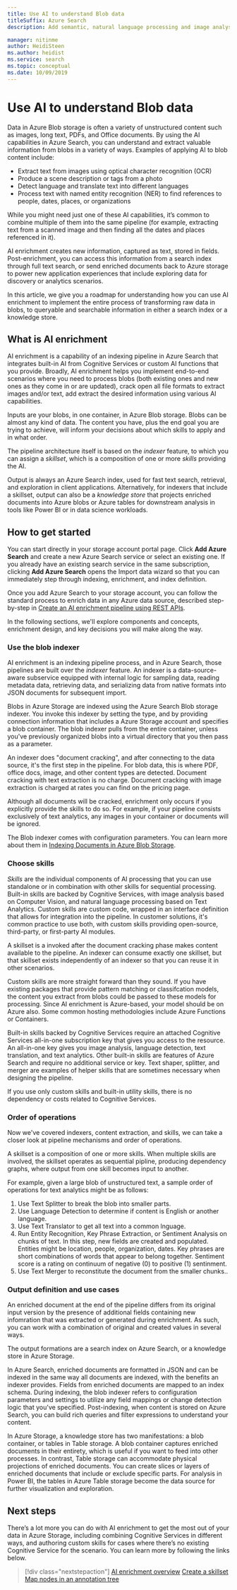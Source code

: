 ```yaml
---
title: Use AI to understand Blob data
titleSuffix: Azure Search
description: Add semantic, natural language processing and image analysis to Azure blobs using an AI enrichment pipeline in Azure Search.

manager: nitinme
author: HeidiSteen
ms.author: heidist
ms.service: search
ms.topic: conceptual
ms.date: 10/09/2019
---
```


# Use AI to understand Blob data

Data in Azure Blob storage is often a variety of unstructured content such as images, long text, PDFs, and Office documents. By using the AI capabilities in Azure Search, you can understand and extract valuable information from blobs in a variety of ways. Examples of applying AI to blob content include:

+ Extract text from images using optical character recognition (OCR)
+ Produce a scene description or tags from a photo
+ Detect language and translate text into different languages
+ Process text with named entity recognition (NER) to find references to people, dates, places, or organizations 

While you might need just one of these AI capabilities, it’s common to combine multiple of them into the same pipeline (for example, extracting text from a scanned image and then finding all the dates and places referenced in it). 

AI enrichment creates new information, captured as text, stored in fields. Post-enrichment, you can access this information from a search index through full text search, or send enriched documents back to Azure storage to power new application experiences that include exploring data for discovery or analytics scenarios. 

In this article, we give you a roadmap for understanding how you can use AI enrichment to implement the entire process of transforming raw data in blobs, to queryable and searchable information in either a search index or a knowledge store.

## What is AI enrichment

AI enrichment is a capability of an indexing pipeline in Azure Search that integrates built-in AI from Cognitive Services or custom AI functions that you provide. Broadly, AI enrichment helps you implement end-to-end scenarios where you need to process blobs (both existing ones and new ones as they come in or are updated), crack open all file formats to extract images and/or text, add extract the desired information using various AI capabilities.

Inputs are your blobs, in one container, in Azure Blob storage. Blobs can be almost any kind of data. The content you have, plus the end goal you are trying to achieve, will inform your decisions about which skills to apply and in what order.

The pipeline architecture itself is based on the *indexer* feature, to which you can assign a *skillset*, which is a composition of one or more *skills* providing the AI. 

Output is always an Azure Search index, used for fast text search, retrieval, and exploration in client applications. Alternatively, for indexers that include a skillset, output can also be a *knowledge store* that projects enriched documents into Azure blobs or Azure tables for downstream analysis in tools like Power BI or in data science workloads.

## How to get started

You can start directly in your storage account portal page. Click **Add Azure Search** and create a new Azure Search service or select an existing one. If you already have an existing search service in the same subscription, clicking **Add Azure Search** opens the Import data wizard so that you can immediately step through indexing, enrichment, and index definition.

Once you add Azure Search to your storage account, you can follow the standard process to enrich data in any Azure data source, described step-by-step in [Create an AI enrichment pipeline using REST APIs](cognitive-search-tutorial-blob.md). 

In the following sections, we'll explore components and concepts, enrichment design, and key decisions you will make along the way.

### Use the blob indexer

AI enrichment is an indexing pipeline process, and in Azure Search, those pipelines are built over the *indexer* feature. An indexer is a data-source-aware subservice equipped with internal logic for sampling data, reading metadata data, retrieving data, and serializing data from native formats into JSON documents for subsequent import.

Blobs in Azure Storage are indexed using the Azure Search Blob storage indexer. You invoke this indexer by setting the type, and by providing connection information that includes a Azure Storage account and specifies a blob container. The blob indexer pulls from the entire container, unless you've previously organized blobs into a virtual directory that you then pass as a parameter.

An indexer does "document cracking", and after connecting to the data source, it's the first step in the pipeline. For blob data, this is where PDF, office docs, image, and other content types are detected. Document cracking with text extraction is no charge. Document cracking with image extraction is charged at rates you can find on the pricing page.

Although all documents will be cracked, enrichment only occurs if you explicitly provide the skills to do so. For example, if your pipeline consists exclusively of text analytics, any images in your container or documents will be ignored.

The Blob indexer comes with configuration parameters. You can learn more about them in [Indexing Documents in Azure Blob Storage](search-howto-indexing-azure-blob-storage.md).

### Choose skills

*Skills* are the individual components of AI processing that you can use standalone or in combination with other skills for sequential processing. Built-in skills are backed by Cognitive Services, with image analysis based on Computer Vision, and natural language processing based on Text Analytics. Custom skills are custom code, wrapped in an interface definition that allows for integration into the pipeline. In customer solutions, it's common practice to use both, with custom skills providing open-source, third-party, or first-party AI modules.

A skillset is a invoked after the document cracking phase makes content available to the pipeline. An indexer can consume exactly one skillset, but that skillset exists independently of an indexer so that you can reuse it in other scenarios.

Custom skills are more straight forward than they sound. If you have existing packages that provide pattern matching or classifcation models, the content you extract from blobs could be passed to these models for processing. Since AI enrichment is Azure-based, your model should be on Azure also. Some common hosting methodologies include Azure Functions or Containers.

Built-in skills backed by Cognitive Services require an attached Cognitive Services all-in-one subscription key that gives you access to the resource. An all-in-one key gives you image analysis, language detection, text translation, and text analytics. Other built-in skills are features of Azure Search and require no additional service or key. Text shaper, splitter, and merger are examples of helper skills that are sometimes necessary when designing the pipeline.

If you use only custom skills and built-in utility skills, there is no dependency or costs related to Cognitive Services.

### Order of operations

Now we've covered indexers, content extraction, and skills, we can take a closer look at pipeline mechanisms and order of operations.

A skillset is a composition of one or more skills. When multiple skills are involved, the skillset operates as sequential pipline, producing dependency graphs, where output from one skill becomes input to another. 

For example, given a large blob of unstructured text, a sample order of operations for text analytics might be as follows:

1. Use Text Splitter to break the blob into smaller parts.
1. Use Language Detection to determine if content is English or another language.
1. Use Text Translator to get all text into a common lnguage.
1. Run Entity Recognition, Key Phrase Extraction, or Sentiment Analysis on chunks of text. In this step, new fields are created and populated. Entities might be location, people, organization, dates. Key phrases are short combinations of words that appear to belong together. Sentiment score is a rating on continuum of negative (0) to positive (1) sentinment.
1. Use Text Merger to reconstitute the document from the smaller chunks..


### Output definition and use cases

An enriched document at the end of the pipeline differs from its original input version by the presence of additional fields containing new infomration that was extracted or generated during enrichment. As such, you can work with a combination of original and created values in several ways.

The output formations are a search index on Azure Search, or a knowledge store in Azure Storage.

In Azure Search, enriched documents are formatted in JSON and can be indexed in the same way all documents are indexed, with the benefits an indexer provides. Fields from enriched documents are mapped to an index schema. During indexing, the blob indexer refers to configuration parameters and settings to utilize any field mappings or change detection logic that you've specified. Post-indexing, when content is stored on Azure Search, you can build rich queries and filter expressions to understand your content.

In Azure Storage, a knowledge store has two manifestations: a blob container, or tables in Table storage. A blob container captures enriched documents in their entirety, which is useful if you want to feed into other processes. In contrast, Table storage can accommodate physical projections of enriched documents. You can create slices or layers of enriched documents that include or exclude specific parts. For analysis in Power BI, the tables in Azure Table storage become the data source for further visualization and exploration.

## Next steps

There’s a lot more you can do with AI enrichment to get the most out of your data in Azure Storage, including combining Cognitive Services in different ways, and authoring custom skills for cases where there’s no existing Cognitive Service for the scenario. You can learn more by following the links below.

> [!div class="nextstepaction"]
> [AI enrichment overview](cognitive-search-concept-intro.md) 
> [Create a skillset](cognitive-search-defining-skillset.md)
> [Map nodes in an annotation tree](cognitive-search-output-field-mapping.md)
